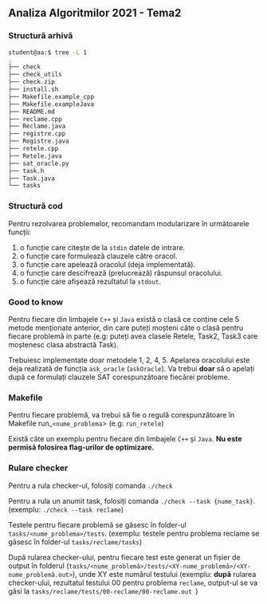 ## Analiza Algoritmilor 2021 - Tema2

### Structură arhivă
```bash
student@aa:$ tree -L 1
.
├── check
├── check_utils
├── check.zip
├── install.sh
├── Makefile.example_cpp
├── Makefile.exampleJava
├── README.md
├── reclame.cpp
├── Reclame.java
├── registre.cpp
├── Registre.java
├── retele.cpp
├── Retele.java
├── sat_oracle.py
├── task.h
├── Task.java
└── tasks

```


### Structură cod 

Pentru rezolvarea problemelor, recomandam modularizare
în următoarele funcții:

1. o funcție care citește de la `stdin` datele de intrare.
2. o funcție care formulează clauzele către oracol.
3. o funcție care apelează oracolul (deja implementată).
4. o funcție care descifrează (prelucrează) răspunsul oracolului.
5. o funcție care afișează rezultatul la `stdout`.

### Good to know

Pentru fiecare din limbajele `C++` și `Java` există o clasă
ce conține cele 5 metode menționate anterior, din care puteți moșteni câte o clasă pentru fiecare problemă in parte (e.g: puteți avea clasele Retele, Task2, Task3 care moștenesc clasa abstractă Task).

Trebuiesc implementate doar metodele 1, 2, 4, 5. Apelarea oracolului este deja realizată de funcția `ask_oracle` (`askOracle`). Va trebui **doar** să o apelați după ce formulați clauzele SAT corespunzătoare fiecărei probleme.

### Makefile

Pentru fiecare problemă, va trebui să fie o regulă corespunzătoare în Makefile run_`<nume_problema`> (e.g: `run_retele`)

Există câte un exemplu pentru fiecare din limbajele `C++` și `Java`. **Nu este permisă folosirea flag-urilor de optimizare.**

### Rulare checker

Pentru a rula checker-ul, folosiți comanda `./check`

Pentru a rula un anumit task, folosiți comanda `./check --task {nume_task}`. (exemplu: `./check --task reclame`)

Testele pentru fiecare problemă se găsesc în folder-ul `tasks/<nume_problema>/tests`. (exemplu: testele pentru problema reclame se găsesc în folder-ul `tasks/reclame/tasks`)

După rularea checker-ului, pentru fiecare test este generat un fișier de output în folderul (`tasks/<nume_problemă>/tests/<XY-nume_problemă>/<XY-nume_problemă.out>`), unde XY este numărul testului
(exemplu: **după** rularea checker-ului, rezultatul testului 00 pentru problema `reclame`, output-ul se va găsi la ` tasks/reclame/tests/00-reclame/00-reclame.out 
`)
